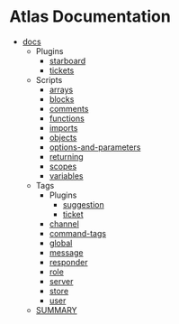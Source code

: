 # Atlas Documentation

- [docs](docs/README.md)
  - Plugins
    * [starboard](docs/Plugins/starboard.md)
    * [tickets](docs/Plugins/tickets.md)
  - Scripts
    * [arrays](docs/Scripts/arrays.md)
    * [blocks](docs/Scripts/blocks.md)
    * [comments](docs/Scripts/comments.md)
    * [functions](docs/Scripts/functions.md)
    * [imports](docs/Scripts/imports.md)
    * [objects](docs/Scripts/objects.md)
    * [options-and-parameters](docs/Scripts/options-and-parameters.md)
    * [returning](docs/Scripts/returning.md)
    * [scopes](docs/Scripts/scopes.md)
    * [variables](docs/Scripts/variables.md)
  - Tags
    - Plugins
      * [suggestion](docs/Tags/Plugins/suggestion.md)
      * [ticket](docs/Tags/Plugins/ticket.md)
    * [channel](docs/Tags/channel.md)
    * [command-tags](docs/Tags/command-tags.md)
    * [global](docs/Tags/global.md)
    * [message](docs/Tags/message.md)
    * [responder](docs/Tags/responder.md)
    * [role](docs/Tags/role.md)
    * [server](docs/Tags/server.md)
    * [store](docs/Tags/store.md)
    * [user](docs/Tags/user.md)
  * [SUMMARY](docs/SUMMARY.md)
